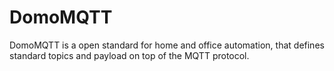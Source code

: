 DomoMQTT
========

DomoMQTT is a open standard for home and office automation, that defines standard topics and payload on top of the MQTT protocol.